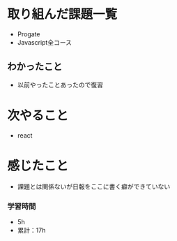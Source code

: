# 取り組んだ課題一覧
- Progate
 - Javascript全コース
## わかったこと
- 以前やったことあったので復習

# 次やること
- react
# 感じたこと
- 課題とは関係ないが日報をここに書く癖ができていない

### 学習時間
- 5h
- 累計：17h
